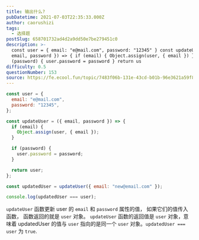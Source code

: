 ```yaml
---
title: 输出什么?
pubDatetime: 2021-07-03T22:35:33.000Z
author: caorushizi
tags:
  - 选择题
postSlug: 658701732ad4d2a9dd50e7be279451c0
description: >-
  const user = { email: "e@mail.com", password: "12345" } const updateUser = ({
  email, password }) => { if (email) { Object.assign(user, { email }) } if
  (password) { user.password = password } return us
difficulty: 0.5
questionNumber: 153
source: https://fe.ecool.fun/topic/7483f06b-131e-43cd-b01b-96e3621a59f8
---
```


```javascript
const user = {
  email: "e@mail.com",
  password: "12345",
};

const updateUser = ({ email, password }) => {
  if (email) {
    Object.assign(user, { email });
  }

  if (password) {
    user.password = password;
  }

  return user;
};

const updatedUser = updateUser({ email: "new@email.com" });

console.log(updatedUser === user);
```

`updateUser` 函数更新 user 的 `email` 和 `password` 属性的值， 如果它们的值传入函数， 函数返回的就是 `user` 对象。 `updateUser` 函数的返回值是 `user` 对象，意味着 updatedUser 的值与 `user` 指向的是同一个 `user` 对象。`updatedUser === user` 为 `true`.
